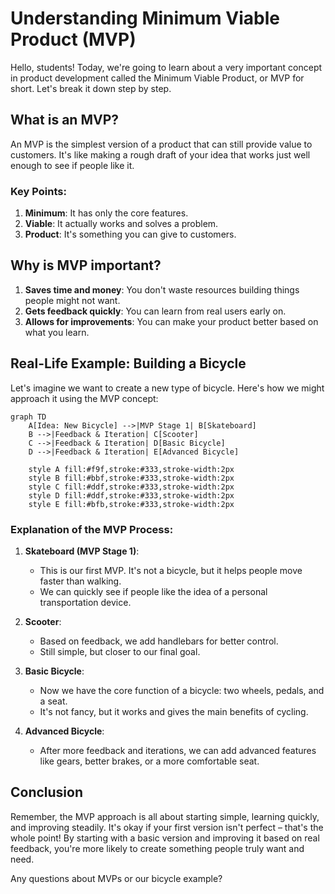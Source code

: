 # Understanding Minimum Viable Product (MVP)

Hello, students! Today, we're going to learn about a very important concept in product development called the Minimum Viable Product, or MVP for short. Let's break it down step by step.

## What is an MVP?

An MVP is the simplest version of a product that can still provide value to customers. It's like making a rough draft of your idea that works just well enough to see if people like it.

### Key Points:
1. **Minimum**: It has only the core features.
2. **Viable**: It actually works and solves a problem.
3. **Product**: It's something you can give to customers.

## Why is MVP important?

1. **Saves time and money**: You don't waste resources building things people might not want.
2. **Gets feedback quickly**: You can learn from real users early on.
3. **Allows for improvements**: You can make your product better based on what you learn.

## Real-Life Example: Building a Bicycle

Let's imagine we want to create a new type of bicycle. Here's how we might approach it using the MVP concept:

```mermaid
graph TD
    A[Idea: New Bicycle] -->|MVP Stage 1| B[Skateboard]
    B -->|Feedback & Iteration| C[Scooter]
    C -->|Feedback & Iteration| D[Basic Bicycle]
    D -->|Feedback & Iteration| E[Advanced Bicycle]
    
    style A fill:#f9f,stroke:#333,stroke-width:2px
    style B fill:#bbf,stroke:#333,stroke-width:2px
    style C fill:#ddf,stroke:#333,stroke-width:2px
    style D fill:#ddf,stroke:#333,stroke-width:2px
    style E fill:#bfb,stroke:#333,stroke-width:2px
```

### Explanation of the MVP Process:

1. **Skateboard (MVP Stage 1)**:
   - This is our first MVP. It's not a bicycle, but it helps people move faster than walking.
   - We can quickly see if people like the idea of a personal transportation device.

2. **Scooter**:
   - Based on feedback, we add handlebars for better control.
   - Still simple, but closer to our final goal.

3. **Basic Bicycle**:
   - Now we have the core function of a bicycle: two wheels, pedals, and a seat.
   - It's not fancy, but it works and gives the main benefits of cycling.

4. **Advanced Bicycle**:
   - After more feedback and iterations, we can add advanced features like gears, better brakes, or a more comfortable seat.

## Conclusion

Remember, the MVP approach is all about starting simple, learning quickly, and improving steadily. It's okay if your first version isn't perfect – that's the whole point! By starting with a basic version and improving it based on real feedback, you're more likely to create something people truly want and need.

Any questions about MVPs or our bicycle example?
